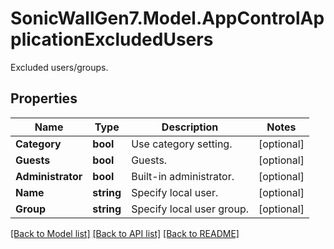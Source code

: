 # SonicWallGen7.Model.AppControlApplicationExcludedUsers
Excluded users/groups.

## Properties

Name | Type | Description | Notes
------------ | ------------- | ------------- | -------------
**Category** | **bool** | Use category setting. | [optional] 
**Guests** | **bool** | Guests. | [optional] 
**Administrator** | **bool** | Built-in administrator. | [optional] 
**Name** | **string** | Specify local user. | [optional] 
**Group** | **string** | Specify local user group. | [optional] 

[[Back to Model list]](../README.md#documentation-for-models) [[Back to API list]](../README.md#documentation-for-api-endpoints) [[Back to README]](../README.md)

